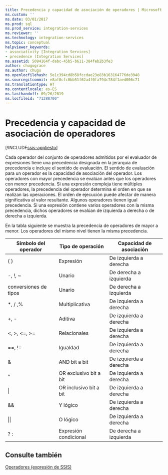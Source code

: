 ```yaml
---
title: Precedencia y capacidad de asociación de operadores | Microsoft Docs
ms.custom: ''
ms.date: 03/01/2017
ms.prod: sql
ms.prod_service: integration-services
ms.reviewer: ''
ms.technology: integration-services
ms.topic: conceptual
helpviewer_keywords:
- associativity [Integration Services]
- precedence [Integration Services]
ms.assetid: 5094164f-dabc-45b5-b611-384feb2b3fe3
author: chugugrace
ms.author: chugu
ms.openlocfilehash: 5e1c394cd8b58fccdae23e83b163164776de3948
ms.sourcegitcommit: e8af8cfc0bb51f62a4f0fa794c784f1aed006c71
ms.translationtype: HT
ms.contentlocale: es-ES
ms.lasthandoff: 09/26/2019
ms.locfileid: "71288700"
---
```

# <a name="operator-precedence-and-associativity"></a>Precedencia y capacidad de asociación de operadores

[!INCLUDE[ssis-appliesto](../../includes/ssis-appliesto-ssvrpluslinux-asdb-asdw-xxx.md)]


  Cada operador del conjunto de operadores admitidos por el evaluador de expresiones tiene una precedencia designada en la jerarquía de precedencia e incluye el sentido de evaluación. El sentido de evaluación para un operador es la capacidad de asociación del operador. Los operadores con mayor precedencia se evalúan antes que los operadores con menor precedencia. Si una expresión compleja tiene múltiples operadores, la precedencia del operador determina el orden en que se realizan las operaciones. El orden de ejecución puede afectar de manera significativa al valor resultante. Algunos operadores tienen igual precedencia. Si una expresión contiene varios operadores con la misma precedencia, dichos operadores se evalúan de izquierda a derecha o de derecha a izquierda.  
  
 En la tabla siguiente se muestra la precedencia de operadores de mayor a menor. Los operadores del mismo nivel tienen la misma precedencia.  
  
|Símbolo del operador|Tipo de operación|Capacidad de asociación|  
|---------------------|-----------------------|-------------------|  
|( )|Expresión|De izquierda a derecha|  
|-, !, ~|Unario|De derecha a izquierda|  
|conversiones de tipos|Unario|De derecha a izquierda|  
|*, / ,%|Multiplicativa|De izquierda a derecha|  
|+, -|Aditiva|De izquierda a derecha|  
|\<, >, \<=, >=|Relacionales|De izquierda a derecha|  
|==, !=|Igualdad|De izquierda a derecha|  
|&|AND bit a bit|De izquierda a derecha|  
|^|OR exclusivo bit a bit|De izquierda a derecha|  
|&#124;|OR inclusivo bit a bit|De izquierda a derecha|  
|&&|Y lógico|De izquierda a derecha|  
|&#124;&#124;|O lógico|De izquierda a derecha|  
|? :|Expresión condicional|De derecha a izquierda|  
  
## <a name="see-also"></a>Consulte también  
 [Operadores &#40;expresión de SSIS&#41;](../../integration-services/expressions/operators-ssis-expression.md)  
  
  
